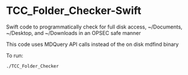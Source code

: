 # TCC_Folder_Checker-Swift

Swift code to programmatically check for full disk access, ~/Documents, ~/Desktop, and ~/Downloads in an OPSEC safe manner

This code uses MDQuery API calls instead of the on disk mdfind binary

To run:

`./TCC_Folder_Checker`
